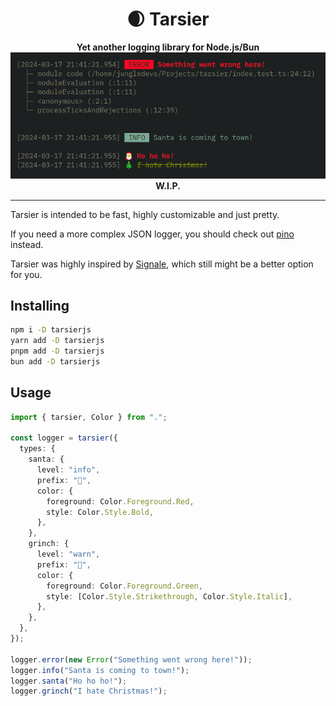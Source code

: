 <div align="center">
  <h1>🌒 Tarsier</h1>
  <strong>Yet another logging library for Node.js/Bun</strong>
  <img src=".github/preview.png" width="640">
  <br>
  <b>W.I.P.</b>
</div>

---

Tarsier is intended to be fast, highly customizable and just pretty.

If you need a more complex JSON logger, you should check out [pino](https://github.com/pinojs/pino) instead.

Tarsier was highly inspired by [Signale](https://github.com/klaudiosinani/signale), which still might be a better option for you.

## Installing

```sh
npm i -D tarsierjs
yarn add -D tarsierjs
pnpm add -D tarsierjs
bun add -D tarsierjs
```

## Usage

```ts
import { tarsier, Color } from ".";

const logger = tarsier({
  types: {
    santa: {
      level: "info",
      prefix: "🎅",
      color: {
        foreground: Color.Foreground.Red,
        style: Color.Style.Bold,
      },
    },
    grinch: {
      level: "warn",
      prefix: "🎄",
      color: {
        foreground: Color.Foreground.Green,
        style: [Color.Style.Strikethrough, Color.Style.Italic],
      },
    },
  },
});

logger.error(new Error("Something went wrong here!"));
logger.info("Santa is coming to town!");
logger.santa("Ho ho ho!");
logger.grinch("I hate Christmas!");
```
